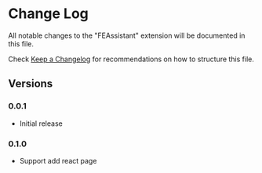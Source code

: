 # Change Log

All notable changes to the "FEAssistant" extension will be documented in this file.

Check [Keep a Changelog](http://keepachangelog.com/) for recommendations on how to structure this file.

## Versions

### 0.0.1

- Initial release

### 0.1.0

- Support add react page
